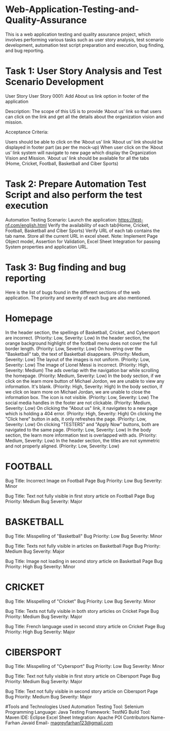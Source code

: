 # Web-Application-Testing-and-Quality-Assurance
This is a web application testing and quality assurance project, which involves performing various tasks such as user story analysis, test scenario development, automation test script preparation and execution, bug finding, and bug reporting.  
# Task 1: User Story Analysis and Test Scenario Development
User Story
User Story 0001: Add About us link option in footer of the application

Description: The scope of this US is to provide ‘About us’ link so that users can click on the link and get all the details about the organization vision and mission.

Acceptance Criteria:

Users should be able to click on the ‘About us’ link
‘About us’ link should be displayed in footer part (as per the mock-up)
When user click on the ‘About us’ link system will navigate to new page which display the Organization Vision and Mission.
‘About us’ link should be available for all the tabs (Home, Cricket, Football, Basketball and Ciber Sports)
# Task 2: Prepare Automation Test Script and also perform the test execution
Automation Testing Scenario:
Launch the application: https://test-nf.com/english.html
Verify the availability of each tab(Home, Cricket, Football, Basketball and Ciber Sports)
Verify URL of each tab contains the tab name.
Store all the current URL in excel sheet.
Note: Implement Page Object model, Assertion for Validation, Excel Sheet Integration for passing System properties and application URL.

# Task 3: Bug finding and bug reporting
Here is the list of bugs found in the different sections of the web application. The priority and severity of each bug are also mentioned.

# Homepage
In the header section, the spellings of Basketball, Cricket, and Cybersport are incorrect. (Priority: Low, Severity: Low)
In the header section, the orange background highlight of the football menu does not cover the full border length. (Priority: Low, Severity: Low)
On hovering over the "Basketball" tab, the text of Basketball disappears. (Priority: Medium, Severity: Low)
The layout of the images is not uniform. (Priority: Low, Severity: Low)
The image of Lionel Messi is incorrect. (Priority: High, Severity: Medium)
The ads overlap with the navigation bar while scrolling the homepage. (Priority: Medium, Severity: Low)
In the body section, if we click on the learn more button of Michael Jordon, we are unable to view any information. It's blank. (Priority: High, Severity: High)
In the body section, if we click on learn more on Michael Jordan, we are unable to close the information box. The icon is not visible. (Priority: Low, Severity: Low)
The social media handles in the footer are not clickable. (Priority: Medium, Severity: Low)
On clicking the "About us" link, it navigates to a new page which is holding a 404 error. (Priority: High, Severity: High)
On clicking the "Click here" button in ads, it only refreshes the page. (Priority: Low, Severity: Low)
On clicking "TESTERS" and "Apply Now" buttons, both are navigated to the same page. (Priority: Low, Severity: Low)
In the body section, the learn more information text is overlapped with ads. (Priority: Medium, Severity: Low)
In the header section, the titles are not symmetric and not properly aligned. (Priority: Low, Severity: Low)
# FOOTBALL
Bug Title: Incorrect Image on Football Page
Bug Priority: Low
Bug Severity: Minor

Bug Title: Text not fully visible in first story article on Football Page
Bug Priority: Medium
Bug Severity: Major

# BASKETBALL
Bug Title: Misspelling of "Basketball"
Bug Priority: Low
Bug Severity: Minor

Bug Title: Texts not fully visible in articles on Basketball Page
Bug Priority: Medium
Bug Severity: Major

Bug Title: Image not loading in second story article on Basketball Page
Bug Priority: High
Bug Severity: Minor

# CRICKET
Bug Title: Misspelling of "Cricket"
Bug Priority: Low
Bug Severity: Minor

Bug Title: Texts not fully visible in both story articles on Cricket Page
Bug Priority: Medium
Bug Severity: Major

Bug Title: French language used in second story article on Cricket Page
Bug Priority: High
Bug Severity: Major

# CIBERSPORT
Bug Title: Misspelling of "Cybersport"
Bug Priority: Low
Bug Severity: Minor

Bug Title: Text not fully visible in first story article on Cibersport Page
Bug Priority: Medium
Bug Severity: Major

Bug Title: Text not fully visible in second story article on Cibersport Page
Bug Priority: Medium
Bug Severity: Major

#Tools and Technologies Used
Automation Testing Tool: Selenium
Programming Language: Java
Testing Framework: TestNG
Build Tool: Maven
IDE: Eclipse
Excel Sheet Integration: Apache POI
Contributors
Name- Farhan Javaid
Email- magreyfarhan123@gmail.com
